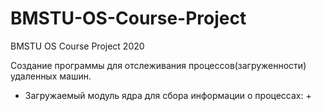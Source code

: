 # BMSTU-OS-Course-Project
BMSTU OS Course Project 2020

Создание программы для отслеживания процессов(загруженности) удаленных машин.

 + Загружаемый модуль ядра для сбора информации о процессах:
    + 
